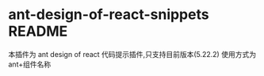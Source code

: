 # ant-design-of-react-snippets README

本插件为 ant design of react 代码提示插件,只支持目前版本(5.22.2)
使用方式为 ant+组件名称
